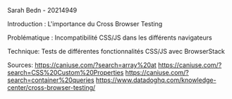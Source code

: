 Sarah Bedn - 20214949

Introduction : L'importance du Cross Browser Testing

Problématique : Incompatibilité CSS/JS dans les différents navigateurs

Technique: Tests de différentes fonctionnalités CSS/JS avec BrowserStack 

Sources:
https://caniuse.com/?search=array%20at
https://caniuse.com/?search=CSS%20Custom%20Properties 
https://caniuse.com/?search=container%20queries
https://www.datadoghq.com/knowledge-center/cross-browser-testing/ 
